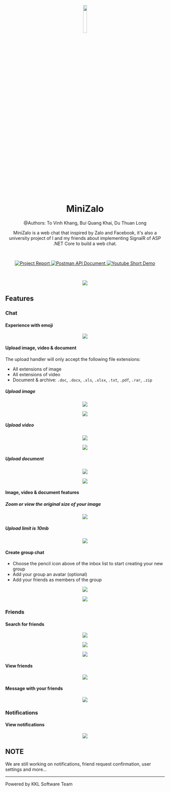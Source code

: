 <p align="center">
  <img src="client/src/assets/logo.png" width="15%" />
</p>

<h1 align="center">MiniZalo</h1>
<p align="center">@Authors: To Vinh Khang, Bui Quang Khai, Du Thuan Long</p>
<p align="center">MiniZalo is a web chat that inspired by Zalo and Facebook, it's also a university project of I and my friends about implementing SignalR of ASP .NET Core to build a web chat.</p>

<br />

<p align="center">
  <a href="https://github.com/ToVinhKhang/All-Reports/blob/main/BSA_WEB/WEB_MiniZaloChatRealTime.pdf">
    <img src="https://img.shields.io/badge/Project%20Report-blue?style=flat&logo=github&labelColor=gray" alt="Project Report" />
  </a>
  <a href="https://documenter.getpostman.com/view/12371540/UVCB943H#490ec4bb-5ad8-4dbd-b373-a4a9a38b018b">
    <img src="https://img.shields.io/badge/API%20Reference-orange?style=flat&logo=postman&labelColor=white" alt="Postman API Document" />
  </a>
  <a href="https://youtu.be/sc08zwHgIb4">
    <img src="https://img.shields.io/badge/Short%20Demo-d93025?style=flat&logo=youtube&labelColor=212121" alt="Youtube Short Demo" />
  </a>
</p>  

<br />

<p align="center">
  <img src="screenshots/dashboard.png" />
</p>

## Features

### Chat

#### Experience with emoji

<p align="center">
  <img src="screenshots/chat-emoji.png" />
</p>

#### Upload image, video & document

The upload handler will only accept the following file extensions:

- All extensions of image
- All extensions of video
- Document & archive: `.doc`, `.docx`, `.xls`, `.xlsx`, `.txt`, `.pdf`, `.rar`, `.zip`

##### Upload image

<p align="center">
  <img src="screenshots/chat-upload-image.png" />
</p>

<p align="center">
  <img src="screenshots/chat-upload-image-successful.png" />
</p>

##### Upload video

<p align="center">
  <img src="screenshots/chat-upload-video.png" />
</p>

<p align="center">
  <img src="screenshots/chat-upload-video-successful.png" />
</p>

##### Upload document

<p align="center">
  <img src="screenshots/chat-upload-document.png" />
</p>

<p align="center">
  <img src="screenshots/chat-upload-document-successful.png" />
</p>

#### Image, video & document features

##### Zoom or view the original size of your image

<p align="center">
  <img src="screenshots/chat-zoom-image.png" />
</p>

##### Upload limit is 10mb

<p align="center">
  <img src="screenshots/chat-upload-error.png" />
</p>

#### Create group chat

- Choose the pencil icon above of the inbox list to start creating your new group
- Add your group an avatar (optional)
- Add your friends as members of the group

<p align="center">
  <img src="screenshots/chat-create-group-1.png" />
</p>

<p align="center">
  <img src="screenshots/chat-create-group-2.png" />
</p>

### Friends

#### Search for friends

<p align="center">
  <img src="screenshots/search.png" />
</p>

<p align="center">
  <img src="screenshots/search-results.png" />
</p>

<p align="center">
  <img src="screenshots/search-no-results.png" />
</p>

#### View friends

<p align="center">
  <img src="screenshots/friends.png" />
</p>

#### Message with your friends

<p align="center">
  <img src="screenshots/friends-messaging.png" />
</p>

### Notifications

#### View notifications

<p align="center">
  <img src="screenshots/notifications-dropdown.png" />
</p>

## NOTE

We are still working on notifications, friend request confirmation, user settings and more...

---

Powered by KKL Software Team
